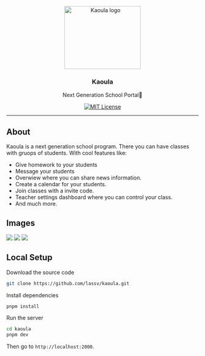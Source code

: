 <p align="center">
  <a href="https://kaoula.fly.dev">
    <img src="https://kaoula.fly.dev/kaoula.png" alt="Kaoula logo" width="200" height="165">
  </a>
</p>

<h3 align="center">Kaoula</h3>

<p align="center">
  Next Generation School Portal🚀
<br>

<div align="center">

[![MIT License](https://img.shields.io/apm/l/atomic-design-ui.svg?style=plastic)](https://github.com/lassv/kaoula/blob/master/LICENSE)

</div>

---

## About

Kaoula is a next generation school program. There you can have classes with gruops of students. With cool features like:

-   Give homework to your students
-   Message your students
-   Overwiew where you can share news information.
-   Create a calendar for your students.
-   Join classes with a invite code.
-   Teacher settings dashboard where you can control your class.
-   And much more.

## Images

[![](https://i.ibb.co/mc7zctM/kaula-example.png)](https://kaoula.hypll.org)
[![](https://i.ibb.co/DzBpZ1R/settings-kaula.png)](https://kaoula.hypll.org)
[![](https://i.ibb.co/TR5sSLp/userdasuhboard.png)](https://kaoula.hypll.org)

## Local Setup

Download the source code

```bash
git clone https://github.com/lassv/kaoula.git
```

Install dependencies

```bash
pnpm install
```

Run the server

```bash
cd kaoula
pnpm dev
```

Then go to <code>http://localhost:2000</code>.
